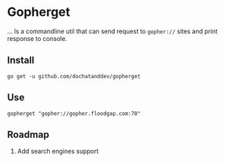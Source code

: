 # Gopherget

... Is a commandline util that can send request to `gopher://` sites and print response to console.



## Install

```
go get -u github.com/dochatanddev/gopherget
```

## Use

```
gopherget "gopher://gopher.floodgap.com:70"
```

## Roadmap

1. Add search engines support
